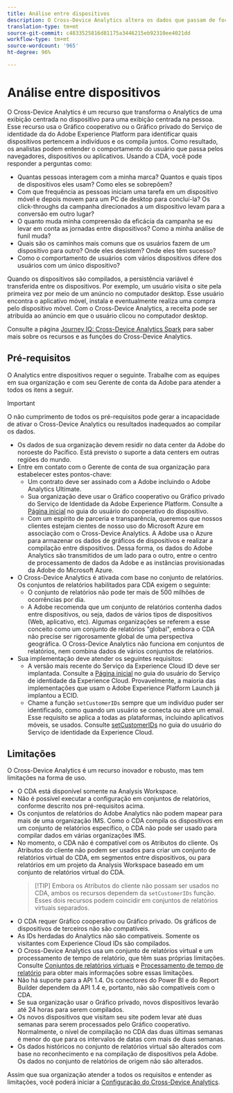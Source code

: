 ```yaml
---
title: Análise entre dispositivos
description: O Cross-Device Analytics altera os dados que passam de focados em dispositivos para focados em pessoas, ao compilar os dados do dispositivo.
translation-type: tm+mt
source-git-commit: c4833525816d81175a3446215eb92310ee4021dd
workflow-type: tm+mt
source-wordcount: '965'
ht-degree: 96%

---
```



# Análise entre dispositivos

O Cross-Device Analytics é um recurso que transforma o Analytics de uma exibição centrada no dispositivo para uma exibição centrada na pessoa. Esse recurso usa o Gráfico cooperativo ou o Gráfico privado do Serviço de identidade da do Adobe Experience Platform para identificar quais dispositivos pertencem a indivíduos e os compila juntos. Como resultado, os analistas podem entender o comportamento do usuário que passa pelos navegadores, dispositivos ou aplicativos. Usando a CDA, você pode responder a perguntas como:

* Quantas pessoas interagem com a minha marca? Quantos e quais tipos de dispositivos eles usam? Como eles se sobrepõem?
* Com que frequência as pessoas iniciam uma tarefa em um dispositivo móvel e depois movem para um PC de desktop para concluí-la? Os click-throughs da campanha direcionados a um dispositivo levam para a conversão em outro lugar?
* O quanto muda minha compreensão da eficácia da campanha se eu levar em conta as jornadas entre dispositivos? Como a minha análise de funil muda?
* Quais são os caminhos mais comuns que os usuários fazem de um dispositivo para outro? Onde eles desistem? Onde eles têm sucesso?
* Como o comportamento de usuários com vários dispositivos difere dos usuários com um único dispositivo?

Quando os dispositivos são compilados, a persistência variável é transferida entre os dispositivos. Por exemplo, um usuário visita o site pela primeira vez por meio de um anúncio no computador desktop. Esse usuário encontra o aplicativo móvel, instala e eventualmente realiza uma compra pelo dispositivo móvel. Com o Cross-Device Analytics, a receita pode ser atribuída ao anúncio em que o usuário clicou no computador desktop.

Consulte a página [Journey IQ: Cross-Device Analytics Spark](http://adobe.ly/aacda) para saber mais sobre os recursos e as funções do Cross-Device Analytics.

## Pré-requisitos

O Analytics entre dispositivos requer o seguinte. Trabalhe com as equipes em sua organização e com seu Gerente de conta da Adobe para atender a todos os itens a seguir.

>[!IMPORTANT]
>
>O não cumprimento de todos os pré-requisitos pode gerar a incapacidade de ativar o Cross-Device Analytics ou resultados inadequados ao compilar os dados.

* Os dados de sua organização devem residir no data center da Adobe do noroeste do Pacífico. Está previsto o suporte a data centers em outras regiões do mundo.
* Entre em contato com o Gerente de conta de sua organização para estabelecer estes pontos-chave:
   * Um contrato deve ser assinado com a Adobe incluindo o Adobe Analytics Ultimate.
   * Sua organização deve usar o Gráfico cooperativo ou Gráfico privado do Serviço de Identidade da Adobe Experience Platform. Consulte a [Página inicial](https://docs.adobe.com/content/help/pt-BR/device-co-op/using/home.html) no guia do usuário do cooperativo do dispositivo.
   * Com um espírito de parceria e transparência, queremos que nossos clientes estejam cientes de nosso uso do Microsoft Azure em associação com o Cross-Device Analytics. A Adobe usa o Azure para armazenar os dados de gráficos de dispositivos e realizar a compilação entre dispositivos. Dessa forma, os dados do Adobe Analytics são transmitidos de um lado para o outro, entre o centro de processamento de dados da Adobe e as instâncias provisionadas da Adobe do Microsoft Azure.
* O Cross-Device Analytics é ativada com base no conjunto de relatórios. Os conjuntos de relatórios habilitados para CDA exigem o seguinte:
   * O conjunto de relatórios não pode ter mais de 500 milhões de ocorrências por dia.
   * A Adobe recomenda que um conjunto de relatórios contenha dados entre dispositivos, ou seja, dados de vários tipos de dispositivos (Web, aplicativo, etc). Algumas organizações se referem a esse conceito como um conjunto de relatórios &quot;global&quot;, embora o CDA não precise ser rigorosamente global de uma perspectiva geográfica. O Cross-Device Analytics não funciona em conjuntos de relatórios, nem combina dados de vários conjuntos de relatórios.
* Sua implementação deve atender os seguintes requisitos:
   * A versão mais recente do Serviço da Experience Cloud ID deve ser implantada. Consulte a [Página inicial](https://docs.adobe.com/content/help/pt-BR/id-service/using/home.html) no guia do usuário do Serviço de identidade da Experience Cloud. Provavelmente, a maioria das implementações que usam o Adobe Experience Platform Launch já implantou a ECID.
   * Chame a função `setCustomerIDs` sempre que um indivíduo puder ser identificado, como quando um usuário se conecta ou abre um email. Esse requisito se aplica a todas as plataformas, incluindo aplicativos móveis, se usados. Consulte [setCustomerIDs](https://docs.adobe.com/content/help/pt-BR/id-service/using/id-service-api/methods/setcustomerids.html) no guia do usuário do Serviço de identidade da Experience Cloud.

## Limitações

O Cross-Device Analytics é um recurso inovador e robusto, mas tem limitações na forma de uso.

* O CDA está disponível somente na Analysis Workspace.
* Não é possível executar a configuração em conjuntos de relatórios, conforme descrito nos pré-requisitos acima.
* Os conjuntos de relatórios do Adobe Analytics não podem mapear para mais de uma organização IMS. Como o CDA compila os dispositivos em um conjunto de relatórios específico, o CDA não pode ser usado para compilar dados em várias organizações IMS.
* No momento, o CDA não é compatível com os Atributos do cliente. Os Atributos do cliente não podem ser usados para criar um conjunto de relatórios virtual do CDA, em segmentos entre dispositivos, ou para relatórios em um projeto da Analysis Workspace baseado em um conjunto de relatórios virtual do CDA.
   > [!TIP] Embora os Atributos do cliente não possam ser usados no CDA, ambos os recursos dependem da `setCustomerIDs` função. Esses dois recursos podem coincidir em conjuntos de relatórios virtuais separados.
* O CDA requer Gráfico cooperativo ou Gráfico privado. Os gráficos de dispositivos de terceiros não são compatíveis.
* As IDs herdadas do Analytics não são compatíveis. Somente os visitantes com Experience Cloud IDs são compilados.
* O Cross-Device Analytics usa um conjunto de relatórios virtual e um processamento de tempo de relatório, que têm suas próprias limitações. Consulte [Conjuntos de relatórios virtuais](../vrs/vrs-about.md) e [Processamento de tempo de relatório](../vrs/vrs-report-time-processing.md) para obter mais informações sobre essas limitações.
* Não há suporte para a API 1.4. Os conectores do Power BI e do Report Builder dependem da API 1.4 e, portanto, não são compatíveis com o CDA.
* Se sua organização usar o Gráfico privado, novos dispositivos levarão até 24 horas para serem compilados.
* Os novos dispositivos que visitam seu site podem levar até duas semanas para serem processados pelo Gráfico cooperativo. Normalmente, o nível de compilação no CDA das duas últimas semanas é menor do que para os intervalos de datas com mais de duas semanas.
* Os dados históricos no conjunto de relatórios virtual são alterados com base no reconhecimento e na compilação de dispositivos pela Adobe. Os dados no conjunto de relatórios de origem não são alterados.

Assim que sua organização atender a todos os requisitos e entender as limitações, você poderá iniciar a [Configuração do Cross-Device Analytics](cda-setup.md).
